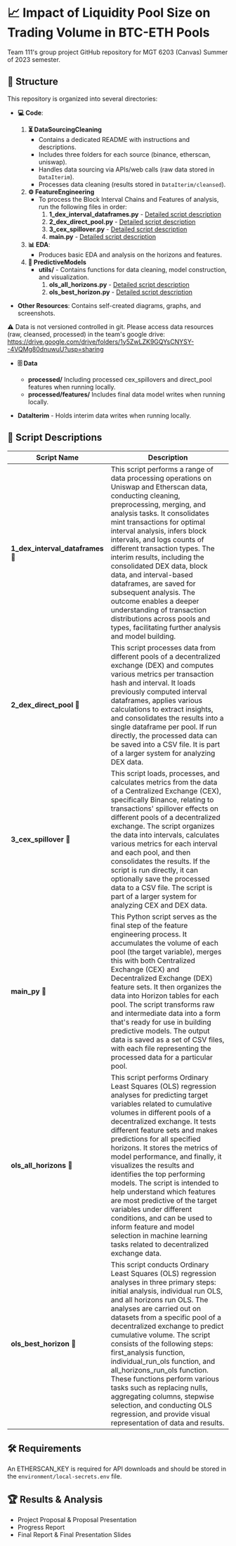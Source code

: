 # :chart_with_upwards_trend: Impact of Liquidity Pool Size on Trading Volume in BTC-ETH Pools
Team 111's group project GitHub repository for MGT 6203 (Canvas) Summer of 2023 semester.

## :file_folder: Structure

This repository is organized into several directories:

- **:computer: Code**:
    1. **:hourglass_flowing_sand: DataSourcingCleaning**
        - Contains a dedicated README with instructions and descriptions.
        - Includes three folders for each source (binance, etherscan, uniswap).
        - Handles data sourcing via APIs/web calls (raw data stored in `DataIterim`).
        - Processes data cleaning (results stored in `DataIterim/cleansed`).
    2. **:gear: FeatureEngineering**
        - To process the Block Interval Chains and Features of analysis, run the following files in order:
            1. **1_dex_interval_dataframes.py** - [Detailed script description](#1_dex_interval_dataframes)
            2. **2_dex_direct_pool.py** - [Detailed script description](#2_dex_direct_pool)
            3. **3_cex_spillover.py** - [Detailed script description](#3_cex_spillover)
            4. **main.py** - [Detailed script description](#main_py)
    3. **:bar_chart: EDA**:
        - Produces basic EDA and analysis on the horizons and features.
    4. **:crystal_ball: PredictiveModels**
        - **utils/** - Contains functions for data cleaning, model construction, and visualization.
            1. **ols_all_horizons.py** - [Detailed script description](#ols_all_horizons)
            2. **ols_best_horizon.py** - [Detailed script description](#ols_best_horizon)

- **Other Resources**: Contains self-created diagrams, graphs, and screenshots.

:warning: Data is not versioned controlled in git. Please access data resources (raw, cleansed, processed) in the team's google drive: 
https://drive.google.com/drive/folders/1y5ZwLZK9GQYsCNYSY--4VQMg80dnuwuU?usp=sharing

- **:file_cabinet: Data**
    - **processed/** Including processed cex_spillovers and direct_pool features when running locally.
    - **processed/features/** Includes final data model writes when running locally.

- **DataIterim** - Holds interim data writes when running locally.

## :scroll: Script Descriptions

| Script Name | Description |
| ----------- | ----------- |
| **1_dex_interval_dataframes** :page_facing_up: | This script performs a range of data processing operations on Uniswap and Etherscan data, conducting cleaning, preprocessing, merging, and analysis tasks. It consolidates mint transactions for optimal interval analysis, infers block intervals, and logs counts of different transaction types. The interim results, including the consolidated DEX data, block data, and interval-based dataframes, are saved for subsequent analysis. The outcome enables a deeper understanding of transaction distributions across pools and types, facilitating further analysis and model building. |
| **2_dex_direct_pool** :page_facing_up: | This script processes data from different pools of a decentralized exchange (DEX) and computes various metrics per transaction hash and interval. It loads previously computed interval dataframes, applies various calculations to extract insights, and consolidates the results into a single dataframe per pool. If run directly, the processed data can be saved into a CSV file. It is part of a larger system for analyzing DEX data. |
| **3_cex_spillover** :page_facing_up: | This script loads, processes, and calculates metrics from the data of a Centralized Exchange (CEX), specifically Binance, relating to transactions' spillover effects on different pools of a decentralized exchange. The script organizes the data into intervals, calculates various metrics for each interval and each pool, and then consolidates the results. If the script is run directly, it can optionally save the processed data to a CSV file. The script is part of a larger system for analyzing CEX and DEX data. |
| **main_py** :page_facing_up: | This Python script serves as the final step of the feature engineering process. It accumulates the volume of each pool (the target variable), merges this with both Centralized Exchange (CEX) and Decentralized Exchange (DEX) feature sets. It then organizes the data into Horizon tables for each pool. The script transforms raw and intermediate data into a form that's ready for use in building predictive models. The output data is saved as a set of CSV files, with each file representing the processed data for a particular pool. |
| **ols_all_horizons** :page_facing_up: | This script performs Ordinary Least Squares (OLS) regression analyses for predicting target variables related to cumulative volumes in different pools of a decentralized exchange. It tests different feature sets and makes predictions for all specified horizons. It stores the metrics of model performance, and finally, it visualizes the results and identifies the top performing models. The script is intended to help understand which features are most predictive of the target variables under different conditions, and can be used to inform feature and model selection in machine learning tasks related to decentralized exchange data. |
| **ols_best_horizon** :page_facing_up: | This script conducts Ordinary Least Squares (OLS) regression analyses in three primary steps: initial analysis, individual run OLS, and all horizons run OLS. The analyses are carried out on datasets from a specific pool of a decentralized exchange to predict cumulative volume. The script consists of the following steps: first_analysis function, individual_run_ols function, and all_horizons_run_ols function. These functions perform various tasks such as replacing nulls, aggregating columns, stepwise selection, and conducting OLS regression, and provide visual representation of data and results. |


## :hammer_and_wrench: Requirements
An ETHERSCAN_KEY is required for API downloads and should be stored in the `environment/local-secrets.env` file.

## :trophy: Results & Analysis
- Project Proposal & Proposal Presentation
- Progress Report
- Final Report & Final Presentation Slides
